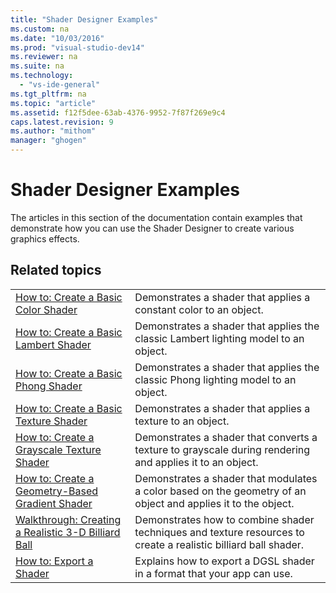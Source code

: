 ```yaml
---
title: "Shader Designer Examples"
ms.custom: na
ms.date: "10/03/2016"
ms.prod: "visual-studio-dev14"
ms.reviewer: na
ms.suite: na
ms.technology: 
  - "vs-ide-general"
ms.tgt_pltfrm: na
ms.topic: "article"
ms.assetid: f12f5dee-63ab-4376-9952-7f87f269e9c4
caps.latest.revision: 9
ms.author: "mithom"
manager: "ghogen"
---
```

# Shader Designer Examples
The articles in this section of the documentation contain examples that demonstrate how you can use the Shader Designer to create various graphics effects.  
  
## Related topics  
  
|||  
|-|-|  
|[How to: Create a Basic Color Shader](../VS_IDE/how-to--create-a-basic-color-shader.md)|Demonstrates a shader that applies a constant color to an object.|  
|[How to: Create a Basic Lambert Shader](../VS_IDE/how-to--create-a-basic-lambert-shader.md)|Demonstrates a shader that applies the classic Lambert lighting model to an object.|  
|[How to: Create a Basic Phong Shader](../VS_IDE/how-to--create-a-basic-phong-shader.md)|Demonstrates a shader that applies the classic Phong lighting model to an object.|  
|[How to: Create a Basic Texture Shader](../VS_IDE/how-to--create-a-basic-texture-shader.md)|Demonstrates a shader that applies a texture to an object.|  
|[How to: Create a Grayscale Texture Shader](../VS_IDE/how-to--create-a-grayscale-texture-shader.md)|Demonstrates a shader that converts a texture to grayscale during rendering and applies it to an object.|  
|[How to: Create a Geometry-Based Gradient Shader](../VS_IDE/how-to--create-a-geometry-based-gradient-shader.md)|Demonstrates a shader that modulates a color based on the geometry of an object and applies it to the object.|  
|[Walkthrough: Creating a Realistic 3-D Billiard Ball](../VS_IDE/walkthrough--creating-a-realistic-3-d-billiard-ball.md)|Demonstrates how to combine shader techniques and texture resources to create a realistic billiard ball shader.|  
|[How to: Export a Shader](../VS_IDE/how-to--export-a-shader.md)|Explains how to export a DGSL shader in a format that your app can use.|